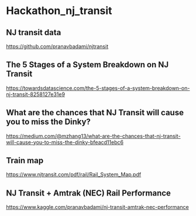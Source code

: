 # Hackathon_nj_transit

## NJ transit data
https://github.com/pranavbadami/njtransit
<br>

## The 5 Stages of a System Breakdown on NJ Transit
https://towardsdatascience.com/the-5-stages-of-a-system-breakdown-on-nj-transit-8258127e31e9
<br>

## What are the chances that NJ Transit will cause you to miss the Dinky?
https://medium.com/@mzhang13/what-are-the-chances-that-nj-transit-will-cause-you-to-miss-the-dinky-bfeacd11ebc6
<br>

## Train map
https://www.njtransit.com/pdf/rail/Rail_System_Map.pdf
<br>

## NJ Transit + Amtrak (NEC) Rail Performance
https://www.kaggle.com/pranavbadami/nj-transit-amtrak-nec-performance
<br>
